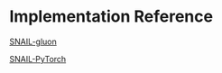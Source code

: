 # Implementation Reference

[SNAIL-gluon](https://github.com/seujung/SNAIL-gluon)

[SNAIL-PyTorch](https://github.com/eambutu/snail-pytorch)
